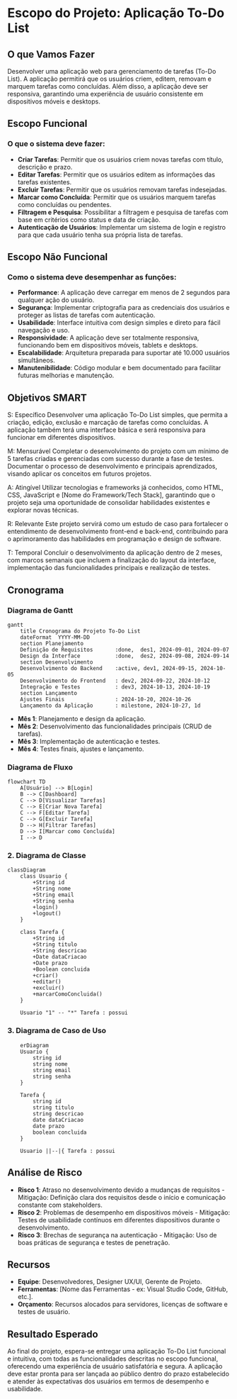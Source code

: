 # Escopo do Projeto: Aplicação To-Do List

## O que Vamos Fazer

Desenvolver uma aplicação web para gerenciamento de tarefas (To-Do List). A aplicação permitirá que os usuários criem, editem, removam e marquem tarefas como concluídas. Além disso, a aplicação deve ser responsiva, garantindo uma experiência de usuário consistente em dispositivos móveis e desktops.

## Escopo Funcional

### O que o sistema deve fazer:
- **Criar Tarefas**: Permitir que os usuários criem novas tarefas com título, descrição e prazo.
- **Editar Tarefas**: Permitir que os usuários editem as informações das tarefas existentes.
- **Excluir Tarefas**: Permitir que os usuários removam tarefas indesejadas.
- **Marcar como Concluída**: Permitir que os usuários marquem tarefas como concluídas ou pendentes.
- **Filtragem e Pesquisa**: Possibilitar a filtragem e pesquisa de tarefas com base em critérios como status e data de criação.
- **Autenticação de Usuários**: Implementar um sistema de login e registro para que cada usuário tenha sua própria lista de tarefas.

## Escopo Não Funcional

### Como o sistema deve desempenhar as funções:
- **Performance**: A aplicação deve carregar em menos de 2 segundos para qualquer ação do usuário.
- **Segurança**: Implementar criptografia para as credenciais dos usuários e proteger as listas de tarefas com autenticação.
- **Usabilidade**: Interface intuitiva com design simples e direto para fácil navegação e uso.
- **Responsividade**: A aplicação deve ser totalmente responsiva, funcionando bem em dispositivos móveis, tablets e desktops.
- **Escalabilidade**: Arquitetura preparada para suportar até 10.000 usuários simultâneos.
- **Manutenibilidade**: Código modular e bem documentado para facilitar futuras melhorias e manutenção.

## Objetivos SMART

S: Específico
Desenvolver uma aplicação To-Do List simples, que permita a criação, edição, exclusão e marcação de tarefas como concluídas. A aplicação também terá uma interface básica e será responsiva para funcionar em diferentes dispositivos.

M: Mensurável
Completar o desenvolvimento do projeto com um mínimo de 5 tarefas criadas e gerenciadas com sucesso durante a fase de testes. Documentar o processo de desenvolvimento e principais aprendizados, visando aplicar os conceitos em futuros projetos.

A: Atingível
Utilizar tecnologias e frameworks já conhecidos, como HTML, CSS, JavaScript e [Nome do Framework/Tech Stack], garantindo que o projeto seja uma oportunidade de consolidar habilidades existentes e explorar novas técnicas.

R: Relevante
Este projeto servirá como um estudo de caso para fortalecer o entendimento de desenvolvimento front-end e back-end, contribuindo para o aprimoramento das habilidades em programação e design de software.

T: Temporal
Concluir o desenvolvimento da aplicação dentro de 2 meses, com marcos semanais que incluem a finalização do layout da interface, implementação das funcionalidades principais e realização de testes.



## Cronograma

### Diagrama de Gantt

```mermaid
gantt
    title Cronograma do Projeto To-Do List
    dateFormat  YYYY-MM-DD
    section Planejamento
    Definição de Requisitos       :done,  des1, 2024-09-01, 2024-09-07
    Design da Interface           :done,  des2, 2024-09-08, 2024-09-14
    section Desenvolvimento
    Desenvolvimento do Backend    :active, dev1, 2024-09-15, 2024-10-05
    Desenvolvimento do Frontend   : dev2, 2024-09-22, 2024-10-12
    Integração e Testes           : dev3, 2024-10-13, 2024-10-19
    section Lançamento
    Ajustes Finais                : 2024-10-20, 2024-10-26
    Lançamento da Aplicação       : milestone, 2024-10-27, 1d
```

- **Mês 1**: Planejamento e design da aplicação.
- **Mês 2**: Desenvolvimento das funcionalidades principais (CRUD de tarefas).
- **Mês 3**: Implementação de autenticação e testes.
- **Mês 4**: Testes finais, ajustes e lançamento.

### Diagrama de Fluxo
```mermaid
flowchart TD
    A[Usuário] --> B[Login]
    B --> C[Dashboard]
    C --> D[Visualizar Tarefas]
    C --> E[Criar Nova Tarefa]
    C --> F[Editar Tarefa]
    C --> G[Excluir Tarefa]
    D --> H[Filtrar Tarefas]
    D --> I[Marcar como Concluída]
    I --> D
```

### 2. Diagrama de Classe


```mermaid
classDiagram
    class Usuario {
        +String id
        +String nome
        +String email
        +String senha
        +login()
        +logout()
    }

    class Tarefa {
        +String id
        +String titulo
        +String descricao
        +Date dataCriacao
        +Date prazo
        +Boolean concluida
        +criar()
        +editar()
        +excluir()
        +marcarComoConcluida()
    }

    Usuario "1" -- "*" Tarefa : possui
```

### 3. Diagrama de Caso de Uso
```mermaid
    erDiagram
    Usuario {
        string id
        string nome
        string email
        string senha
    }

    Tarefa {
        string id
        string titulo
        string descricao
        date dataCriacao
        date prazo
        boolean concluida
    }

    Usuario ||--|{ Tarefa : possui
```
## Análise de Risco

- **Risco 1**: Atraso no desenvolvimento devido a mudanças de requisitos - Mitigação: Definição clara dos requisitos desde o início e comunicação constante com stakeholders.
- **Risco 2**: Problemas de desempenho em dispositivos móveis - Mitigação: Testes de usabilidade contínuos em diferentes dispositivos durante o desenvolvimento.
- **Risco 3**: Brechas de segurança na autenticação - Mitigação: Uso de boas práticas de segurança e testes de penetração.

## Recursos

- **Equipe**: Desenvolvedores, Designer UX/UI, Gerente de Projeto.
- **Ferramentas**: [Nome das Ferramentas - ex: Visual Studio Code, GitHub, etc.].
- **Orçamento**: Recursos alocados para servidores, licenças de software e testes de usuário.

## Resultado Esperado

Ao final do projeto, espera-se entregar uma aplicação To-Do List funcional e intuitiva, com todas as funcionalidades descritas no escopo funcional, oferecendo uma experiência de usuário satisfatória e segura. A aplicação deve estar pronta para ser lançada ao público dentro do prazo estabelecido e atender às expectativas dos usuários em termos de desempenho e usabilidade.
